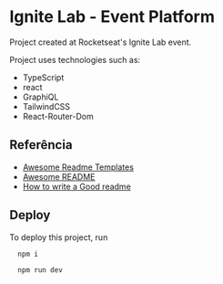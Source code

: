 
# Ignite Lab - Event Platform

Project created at Rocketseat's Ignite Lab event.

Project uses technologies such as:
- TypeScript
- react
- GraphiQL
- TailwindCSS
- React-Router-Dom

## Referência

 - [Awesome Readme Templates](https://awesomeopensource.com/project/elangosundar/awesome-README-templates)
 - [Awesome README](https://github.com/matiassingers/awesome-readme)
 - [How to write a Good readme](https://bulldogjob.com/news/449-how-to-write-a-good-readme-for-your-github-project)


## Deploy

To deploy this project, run

```bash
  npm i
```

```bash
  npm run dev
```
